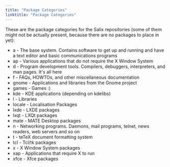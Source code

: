 ```yaml
---
title: "Package Categories"
linktitle: "Package Categories"
---
```


These are the package categories for the Salix repositories (some of them might
not be actually present, because there are no packages to place in yet):

* a - The base system. Contains software to get up and running and have a text editor and basic communications programs
* ap - Various applications that do not require the X Window System
* d - Program development tools. Compilers, debuggers, interpreters, and man pages. It's all here
* f - FAQs, HOWTOs, and other miscellaneous documentation
* gnome - Applications and libraries from the Gnome project
* games - Games :)
* kde - KDE applications (depending on kdelibs)
* l - Libraries
* locale - Localisation Packages
* lxde - LXDE packages
* lxqt - LXQt packages
* mate - MATE Desktop packages
* n - Networking programs. Daemons, mail programs, telnet, news readers, web servers and so on
* t - teTeX document formatting system
* tcl - Tcl/tk packages
* x - X Window System packages
* xap - Applications that require X to run
* xfce - Xfce packages


